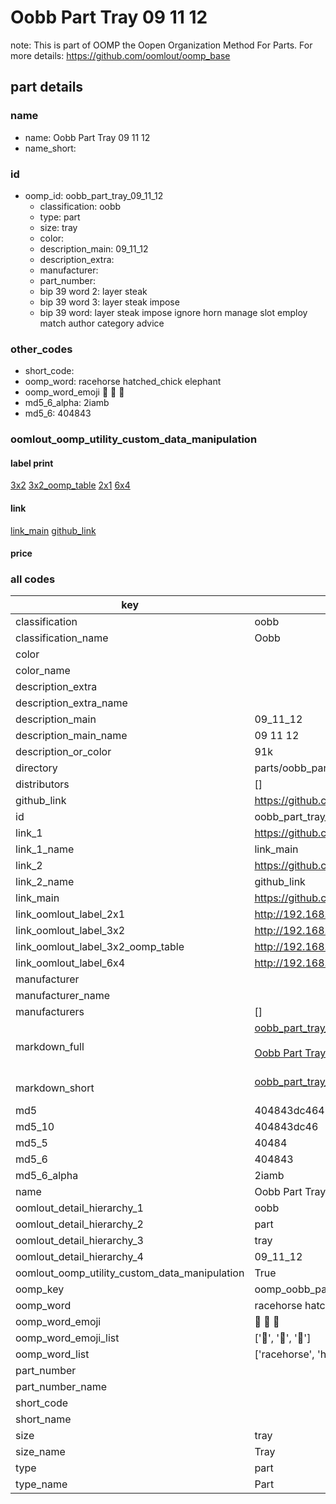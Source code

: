 # Oobb Part Tray 09 11 12  

note: This is part of OOMP the Oopen Organization Method For Parts. For more details: https://github.com/oomlout/oomp_base

##  part details





### name
* name: Oobb Part Tray 09 11 12
* name_short: 
### id
* oomp_id: oobb_part_tray_09_11_12
  * classification: oobb
  * type: part
  * size: tray
  * color: 
  * description_main: 09_11_12
  * description_extra: 
  * manufacturer: 
  * part_number: 
  * bip 39 word 2: layer steak
  * bip 39 word 3: layer steak impose
  * bip 39 word: layer steak impose ignore horn manage slot employ match author category advice

### other_codes
* short_code: 
* oomp_word: racehorse hatched_chick elephant
* oomp_word_emoji :racehorse: :hatched_chick: :elephant:
* md5_6_alpha: 2iamb
* md5_6: 404843






### oomlout_oomp_utility_custom_data_manipulation
#### label print
[3x2](http://192.168.1.245:1112/?label=oomp%202iamb)
[3x2_oomp_table](http://192.168.1.107:1112/?label=oomp%202iamb)
[2x1](http://192.168.1.242:1112/?label=oomp%202iamb)
[6x4](http://192.168.1.55:1112/?label=oomp%202iamb)    

#### link

[link_main](https://github.com/oomlout/oomlout_oomp_current_version_messy/tree/main/parts/oobb_part_tray_09_11_12) [github_link](https://github.com/oomlout/oomlout_oomp_part_src/tree/main/parts/oobb_part_tray_09_11_12)                             

#### price







### all codes 
| key | value |  
| --- | --- |  
| classification | oobb |  
| classification_name | Oobb |  
| color |  |  
| color_name |  |  
| description_extra |  |  
| description_extra_name |  |  
| description_main | 09_11_12 |  
| description_main_name | 09 11 12 |  
| description_or_color | 91k |  
| directory | parts/oobb_part_tray_09_11_12 |  
| distributors | [] |  
| github_link | https://github.com/oomlout/oomlout_oomp_part_src/tree/main/parts/oobb_part_tray_09_11_12 |  
| id | oobb_part_tray_09_11_12 |  
| link_1 | https://github.com/oomlout/oomlout_oomp_current_version_messy/tree/main/parts/oobb_part_tray_09_11_12 |  
| link_1_name | link_main |  
| link_2 | https://github.com/oomlout/oomlout_oomp_part_src/tree/main/parts/oobb_part_tray_09_11_12 |  
| link_2_name | github_link |  
| link_main | https://github.com/oomlout/oomlout_oomp_current_version_messy/tree/main/parts/oobb_part_tray_09_11_12 |  
| link_oomlout_label_2x1 | http://192.168.1.242:1112/?label=oomp%202iamb |  
| link_oomlout_label_3x2 | http://192.168.1.245:1112/?label=oomp%202iamb |  
| link_oomlout_label_3x2_oomp_table | http://192.168.1.107:1112/?label=oomp%202iamb |  
| link_oomlout_label_6x4 | http://192.168.1.55:1112/?label=oomp%202iamb |  
| manufacturer |  |  
| manufacturer_name |  |  
| manufacturers | [] |  
| markdown_full | [oobb_part_tray_09_11_12](https://github.com/oomlout/oomlout_oomp_current_version_messy/tree/main/parts/oobb_part_tray_09_11_12)<br>[](https://github.com/oomlout/oomlout_oomp_current_version_messy/tree/main/parts/oobb_part_tray_09_11_12)<br>[Oobb Part Tray 09 11 12](https://github.com/oomlout/oomlout_oomp_current_version_messy/tree/main/parts/oobb_part_tray_09_11_12)<br><br> |  
| markdown_short | [oobb_part_tray_09_11_12](https://github.com/oomlout/oomlout_oomp_current_version_messy/tree/main/parts/oobb_part_tray_09_11_12)<br><br> |  
| md5 | 404843dc4648f9821bb6c70ce3f543f2 |  
| md5_10 | 404843dc46 |  
| md5_5 | 40484 |  
| md5_6 | 404843 |  
| md5_6_alpha | 2iamb |  
| name | Oobb Part Tray 09 11 12 |  
| oomlout_detail_hierarchy_1 | oobb |  
| oomlout_detail_hierarchy_2 | part |  
| oomlout_detail_hierarchy_3 | tray |  
| oomlout_detail_hierarchy_4 | 09_11_12 |  
| oomlout_oomp_utility_custom_data_manipulation | True |  
| oomp_key | oomp_oobb_part_tray_09_11_12 |  
| oomp_word | racehorse hatched_chick elephant |  
| oomp_word_emoji | :racehorse: :hatched_chick: :elephant: |  
| oomp_word_emoji_list | [':racehorse:', ':hatched_chick:', ':elephant:'] |  
| oomp_word_list | ['racehorse', 'hatched_chick', 'elephant'] |  
| part_number |  |  
| part_number_name |  |  
| short_code |  |  
| short_name |  |  
| size | tray |  
| size_name | Tray |  
| type | part |  
| type_name | Part |  
